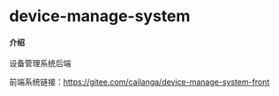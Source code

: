 # device-manage-system

#### 介绍
设备管理系统后端

前端系统链接：https://gitee.com/cailanga/device-manage-system-front